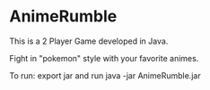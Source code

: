 # AnimeRumble

This is a 2 Player Game developed in Java. 

Fight in "pokemon" style with your favorite animes.

To run: export jar and run java -jar AnimeRumble.jar
